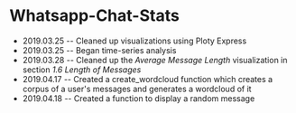 # Whatsapp-Chat-Stats
<ul>
  <li>2019.03.25 -- Cleaned up visualizations using Ploty Express</li>
  <li>2019.03.25 -- Began time-series analysis</li>
  <li>2019.03.28 -- Cleaned up the <em>Average Message Length</em> visualization in section <em>1.6 Length of Messages</em></li>
  <li>2019.04.17 -- Created a create_wordcloud function which creates a corpus of a user's messages and generates a wordcloud of it</li>
  <li>2019.04.18 -- Created a function to display a random message</li>


</ul>
